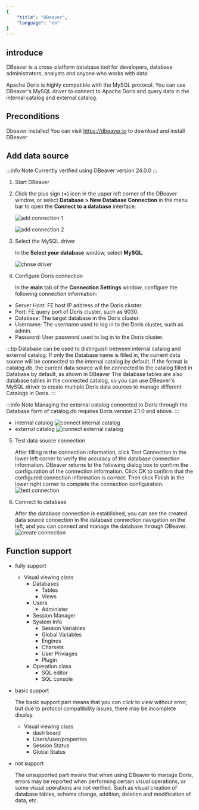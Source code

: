 ```yaml
---
{
    "title": "DBeaver",
    "language": "en"
}
---
```


## introduce

DBeaver is a cross-platform database tool for developers, database administrators, analysts and anyone who works with data.

Apache Doris is highly compatible with the MySQL protocol. You can use DBeaver's MySQL driver to connect to Apache Doris and query data in the internal catalog and external catalog.

## Preconditions

Dbeaver installed
You can visit https://dbeaver.io to download and install DBeaver

## Add data source

:::info Note
Currently verified using DBeaver version 24.0.0
:::

1. Start DBeaver

2. Click the plus sign (**+**) icon in the upper left corner of the DBeaver window, or select **Database > New Database Connection** in the menu bar to open the **Connect to a database** interface.
   
    ![add connection 1](/images/dbeaver1.png)

    ![add connection 2](/images/dbeaver2.png)

3. Select the MySQL driver

    In the **Select your database** window, select **MySQL**.

    ![chose driver](/images/dbeaver3.png)

4. Configure Doris connection

    In the **main** tab of the **Connection Settings** window, configure the following connection information:

  - Server Host: FE host IP address of the Doris cluster.
  - Port: FE query port of Doris cluster, such as 9030.
  - Database: The target database in the Doris cluster.
  - Username: The username used to log in to the Doris cluster, such as admin.
  - Password: User password used to log in to the Doris cluster.

   :::tip
   Database can be used to distinguish between internal catalog and external catalog. If only the Database name is filled in, the current data source will be connected to the internal catalog by default. If the format is catalog.db, the current data source will be connected to the catalog filled in Database by default, as shown in DBeaver The database tables are also database tables in the connected catalog, so you can use DBeaver's MySQL driver to create multiple Doris data sources to manage different Catalogs in Doris.
   :::

   :::info Note
   Managing the external catalog connected to Doris through the Database form of catalog.db requires Doris version 2.1.0 and above.
   :::

  - internal catalog
    ![connect internal catalog](/images/dbeaver4.png)
  - external catalog
    ![connect external catalog](/images/dbeaver5.png)

5. Test data source connection

   After filling in the connection information, click Test Connection in the lower left corner to verify the accuracy of the database connection information. DBeaver returns to the following dialog box to confirm the configuration of the connection information. Click OK to confirm that the configured connection information is correct. Then click Finish in the lower right corner to complete the connection configuration.
   ![test connection](/images/dbeaver6.png)

6. Connect to database

   After the database connection is established, you can see the created data source connection in the database connection navigation on the left, and you can connect and manage the database through DBeaver.
   ![create connection](/images/dbeaver7.png)

## Function support
- fully support
  - Visual viewing class
    - Databases
      - Tables
      - Views
    - Users
      - Administer
    - Session Manager
    - System Info
      - Session Variables
      - Global Variables
      - Engines
      - Charsets
      - User Priviages
      - Plugin
    - Operation class
      - SQL editor
      - SQL console
- basic support

    The basic support part means that you can click to view without error, but due to protocol compatibility issues, there may be incomplete display.

  - Visual viewing class
    - dash board
    - Users/user/properties
    - Session Status
    - Global Status
- not support

  The unsupported part means that when using DBeaver to manage Doris, errors may be reported when performing certain visual operations, or some visual operations are not verified.
  Such as visual creation of database tables, schema change, addition, deletion and modification of data, etc.
